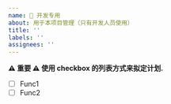 ```yaml
---
name: 🚀 开发专用
about: 用于本项目管理（只有开发人员使用）
title: ''
labels: ''
assignees: ''
---
```


<!--
贡献流程：
- 新建issues
- 使用checkbox方式
- 完成后，进行PR
- 合并的pr，进行comment自己的issues，标记合并的hash

开发流程：
- 下载代码并运行
- 添加功能并测试
- 新建PR
- 等待审核与合并
-->

**⚠️ 重要 ⚠️ 使用 checkbox 的列表方式来拟定计划.**

- [ ] Func1
- [ ] Func2
